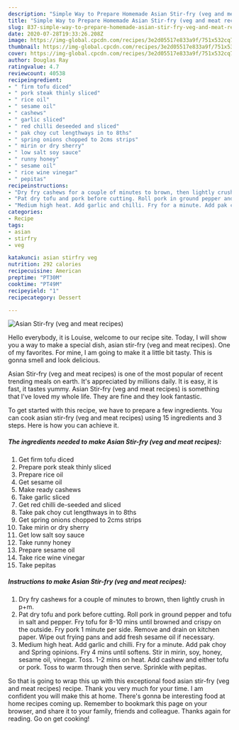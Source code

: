 ```yaml
---
description: "Simple Way to Prepare Homemade Asian Stir-fry (veg and meat recipes)"
title: "Simple Way to Prepare Homemade Asian Stir-fry (veg and meat recipes)"
slug: 837-simple-way-to-prepare-homemade-asian-stir-fry-veg-and-meat-recipes
date: 2020-07-28T19:33:26.208Z
image: https://img-global.cpcdn.com/recipes/3e2d05517e833a9f/751x532cq70/asian-stir-fry-veg-and-meat-recipes-recipe-main-photo.jpg
thumbnail: https://img-global.cpcdn.com/recipes/3e2d05517e833a9f/751x532cq70/asian-stir-fry-veg-and-meat-recipes-recipe-main-photo.jpg
cover: https://img-global.cpcdn.com/recipes/3e2d05517e833a9f/751x532cq70/asian-stir-fry-veg-and-meat-recipes-recipe-main-photo.jpg
author: Douglas Ray
ratingvalue: 4.7
reviewcount: 40538
recipeingredient:
- " firm tofu diced"
- " pork steak thinly sliced"
- " rice oil"
- " sesame oil"
- " cashews"
- " garlic sliced"
- " red chilli deseeded and sliced"
- " pak choy cut lengthways in to 8ths"
- " spring onions chopped to 2cms strips"
- " mirin or dry sherry"
- " low salt soy sauce"
- " runny honey"
- " sesame oil"
- " rice wine vinegar"
- " pepitas"
recipeinstructions:
- "Dry fry cashews for a couple of minutes to brown, then lightly crush in p+m."
- "Pat dry tofu and pork before cutting. Roll pork in ground pepper and tofu in salt and pepper. Fry tofu for 8-10 mins until browned and crispy on the outside. Fry pork 1 minute per side. Remove and drain on kitchen paper. Wipe out frying pans and add fresh sesame oil if necessary."
- "Medium high heat. Add garlic and chilli. Fry for a minute. Add pak choy and Spring opinions. Fry 4 mins until softens. Stir in mirin, soy, honey, sesame oil, vinegar. Toss. 1-2 mins on heat. Add cashew and either tofu or pork. Toss to warm through then serve. Sprinkle with pepitas."
categories:
- Recipe
tags:
- asian
- stirfry
- veg

katakunci: asian stirfry veg 
nutrition: 292 calories
recipecuisine: American
preptime: "PT30M"
cooktime: "PT49M"
recipeyield: "1"
recipecategory: Dessert

---
```



![Asian Stir-fry (veg and meat recipes)](https://img-global.cpcdn.com/recipes/3e2d05517e833a9f/751x532cq70/asian-stir-fry-veg-and-meat-recipes-recipe-main-photo.jpg)

Hello everybody, it is Louise, welcome to our recipe site. Today, I will show you a way to make a special dish, asian stir-fry (veg and meat recipes). One of my favorites. For mine, I am going to make it a little bit tasty. This is gonna smell and look delicious.



Asian Stir-fry (veg and meat recipes) is one of the most popular of recent trending meals on earth. It's appreciated by millions daily. It is easy, it is fast, it tastes yummy. Asian Stir-fry (veg and meat recipes) is something that I've loved my whole life. They are fine and they look fantastic.


To get started with this recipe, we have to prepare a few ingredients. You can cook asian stir-fry (veg and meat recipes) using 15 ingredients and 3 steps. Here is how you can achieve it.

<!--inarticleads1-->

##### The ingredients needed to make Asian Stir-fry (veg and meat recipes):

1. Get  firm tofu diced
1. Prepare  pork steak thinly sliced
1. Prepare  rice oil
1. Get  sesame oil
1. Make ready  cashews
1. Take  garlic sliced
1. Get  red chilli de-seeded and sliced
1. Take  pak choy cut lengthways in to 8ths
1. Get  spring onions chopped to 2cms strips
1. Take  mirin or dry sherry
1. Get  low salt soy sauce
1. Take  runny honey
1. Prepare  sesame oil
1. Take  rice wine vinegar
1. Take  pepitas




<!--inarticleads2-->

##### Instructions to make Asian Stir-fry (veg and meat recipes):

1. Dry fry cashews for a couple of minutes to brown, then lightly crush in p+m.
1. Pat dry tofu and pork before cutting. Roll pork in ground pepper and tofu in salt and pepper. Fry tofu for 8-10 mins until browned and crispy on the outside. Fry pork 1 minute per side. Remove and drain on kitchen paper. Wipe out frying pans and add fresh sesame oil if necessary.
1. Medium high heat. Add garlic and chilli. Fry for a minute. Add pak choy and Spring opinions. Fry 4 mins until softens. Stir in mirin, soy, honey, sesame oil, vinegar. Toss. 1-2 mins on heat. Add cashew and either tofu or pork. Toss to warm through then serve. Sprinkle with pepitas.




So that is going to wrap this up with this exceptional food asian stir-fry (veg and meat recipes) recipe. Thank you very much for your time. I am confident you will make this at home. There's gonna be interesting food at home recipes coming up. Remember to bookmark this page on your browser, and share it to your family, friends and colleague. Thanks again for reading. Go on get cooking!
